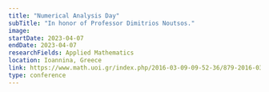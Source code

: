 ```yaml
---
title: "Numerical Analysis Day"
subTitle: "In honor of Professor Dimitrios Noutsos."
image:
startDate: 2023-04-07
endDate: 2023-04-07
researchFields: Applied Mathematics
location: Ioannina, Greece
link: https://www.math.uoi.gr/index.php/2016-03-09-09-52-36/879-2016-03-06-21-50-34
type: conference
---
```

